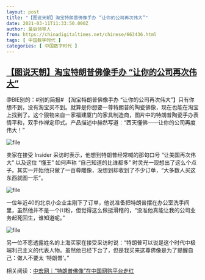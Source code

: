 ```yaml
---
layout: post
title: "【图说天朝】淘宝特朗普佛像手办 “让你的公司再次伟大”"
date: 2021-03-11T11:33:50.000Z
author: 最后领导人
from: https://chinadigitaltimes.net/chinese/663436.html
tags: [ 中国数字时代 ]
categories: [ 中国数字时代 ]
---
```

<!--1615462430000-->
[【图说天朝】淘宝特朗普佛像手办 “让你的公司再次伟大”](https://chinadigitaltimes.net/chinese/663436.html)
------

<div>
<p>@BIE别的：#别的简报# 【淘宝特朗普佛像手办 “让你的公司再次伟大”】只有你想不到，没有淘宝买不到。就算是你想要一尊特朗普的陶瓷佛像，现在也能在淘宝上找到了。这个狠物来自一家福建厦门的家具制造商，图片中的特朗普陶瓷手办表情平和，双手作禅定印式。产品描述中赫然写道：“西天懂佛——让你的公司再度伟大！”</p><p><img src="https://chinadigitaltimes.net/chinese/files/2021/03/image-1615462196097.png" alt="file" /></p><p>卖家在接受 Insider 采访时表示，他想到特朗普经常喊的那句口号 “让美国再次伟大” 以及这位 “懂王” 如何声称 “自己知道的比谁都多” 时灵光一现想出了这么个点子。其实一开始他只做了一百尊雕像，没想到却收到了不少订单，“大多数人买这东西就图一乐”。</p><p><img src="https://chinadigitaltimes.net/chinese/files/2021/03/image-1615462205134.png" alt="file" /></p><p>一位年近40的北京小企业主刚下了订单，他说准备把特朗普摆在办公室洗手间里，虽然他并不是一个川粉，但觉得这么做挺滑稽的，“没准他真能让我的公司业务起死回生，谁知道呢。”</p><p><img src="https://chinadigitaltimes.net/chinese/files/2021/03/image-1615462245621.png" alt="file" /></p><p>另一位不愿透露姓名的上海买家在接受采访时说：“特朗普可以说是这个时代中极端利己主义的代表人物。虽然他已经下台了，但是我买来这尊佛像是为了提醒自己：做人不要太 ‘特朗普’。”</p><p>相关阅读：<a href="https://news.ifeng.com/c/84WVsP8oGSJ" title="中宏网｜“特朗普佛像”在中国网购平台走红">中宏网｜“特朗普佛像”在中国网购平台走红</a></p>
</div>
